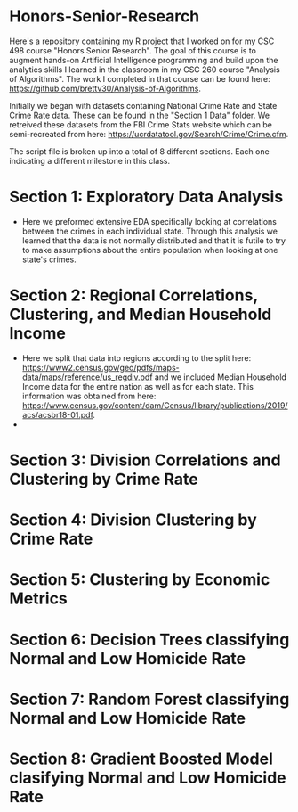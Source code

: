 # Honors-Senior-Research

Here's a repository containing my R project that I worked on for my CSC 498 course "Honors Senior Research".
The goal of this course is to augment hands-on Artificial Intelligence programming and build upon the analytics skills I learned in the classroom in my CSC 260 course "Analysis of Algorithms". The work I completed in that course can be found here: https://github.com/brettv30/Analysis-of-Algorithms.

Initially we began with datasets containing National Crime Rate and State Crime Rate data. These can be found in the "Section 1 Data" folder. We retreived these datasets from the FBI Crime Stats website which can be semi-recreated from here: https://ucrdatatool.gov/Search/Crime/Crime.cfm. 

The script file is broken up into a total of 8 different sections. Each one indicating a different milestone in this class. 

# Section 1: Exploratory Data Analysis
  - Here we preformed extensive EDA specifically looking at correlations between the crimes in each individual state. Through this analysis we learned that the data is not normally distributed and that it is futile to try to make assumptions about the entire population when looking at one state's crimes.  

# Section 2: Regional Correlations, Clustering, and Median Household Income
  - Here we split that data into regions according to the split here: https://www2.census.gov/geo/pdfs/maps-data/maps/reference/us_regdiv.pdf and we included Median Household Income data for the entire nation as well as for each state. This information was obtained from here: https://www.census.gov/content/dam/Census/library/publications/2019/acs/acsbr18-01.pdf.
  - 

# Section 3: Division Correlations and Clustering by Crime Rate

# Section 4: Division Clustering by Crime Rate

# Section 5: Clustering by Economic Metrics

# Section 6: Decision Trees classifying Normal and Low Homicide Rate

# Section 7: Random Forest classifying Normal and Low Homicide Rate

# Section 8: Gradient Boosted Model clasifying Normal and Low Homicide Rate
